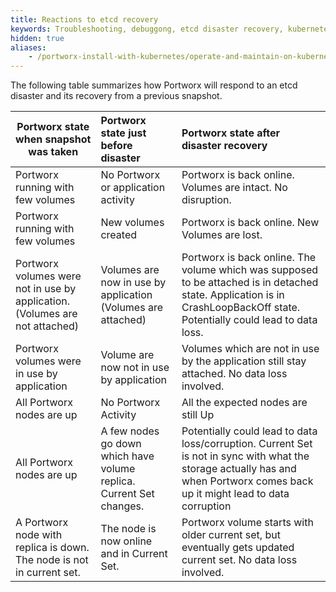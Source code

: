 ```yaml
---
title: Reactions to etcd recovery
keywords: Troubleshooting, debuggong, etcd disaster recovery, kubernetes, k8s
hidden: true
aliases:
    - /portworx-install-with-kubernetes/operate-and-maintain-on-kubernetes/px-reactions-to-etcd-recovery/
---
```

The following table summarizes how Portworx will respond to an etcd disaster and its recovery from a previous snapshot.


| Portworx state when snapshot was taken | Portworx state just before disaster | Portworx state after disaster recovery |
|-----------------|:---------------|:-------------------------------|
| Portworx running with few volumes | No Portworx or application activity    | Portworx is back online. Volumes are intact. No disruption. |
| Portworx running with few volumes | New volumes created | Portworx is back online. New Volumes are lost. |
| Portworx volumes were not in use by application. (Volumes are not attached) | Volumes are now in use by application (Volumes are attached) | Portworx is back online. The volume which was supposed to be attached is in detached state. Application is in CrashLoopBackOff state. Potentially could lead to data loss. |
| Portworx volumes were in use by application | Volume are now not in use by application | Volumes which are not in use by the application still stay attached. No data loss involved. |
| All Portworx nodes are up | No Portworx Activity | All the expected nodes are still Up |
| All Portworx nodes are up | A few nodes go down which have volume replica. Current Set changes. | Potentially could lead to data loss/corruption. Current Set is not in sync with what the storage actually has and when Portworx comes back up it might lead to data corruption |
| A Portworx node with replica is down. The node is not in current set. | The node is now online and in Current Set. | Portworx volume starts with older current set, but eventually gets updated current set. No data loss involved. |
